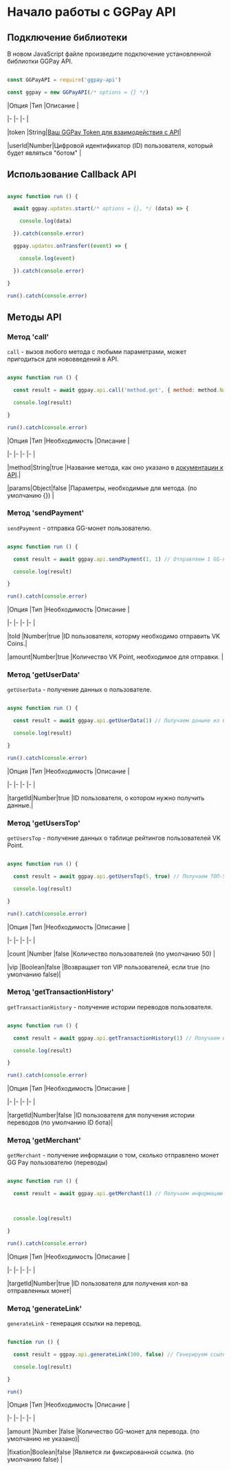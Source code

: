 # Начало работы с GGPay API

## Подключение библиотеки

В новом JavaScript файле произведите подключение установленной библиотки GGPay API.

```js

const GGPayAPI = require('ggpay-api')

const ggpay = new GGPayAPI(/* options = {} */)

```

|Опция |Тип   |Описание                                                                                  |

|-     |-     |-                                                                                         |

|token |String|[Ваш GGPay Token для взаимодействия с API](https://saind.ru/api/method/token.php)|

|userId|Number|Цифровой идентификатор (ID) пользователя, который будет являться "ботом"                  |

## Использование Callback API

```js

async function run () {

  await ggpay.updates.start(/* options = {}, */ (data) => {

    console.log(data)

  }).catch(console.error)

  ggpay.updates.onTransfer((event) => {

    console.log(event)

  }).catch(console.error)

}

run().catch(console.error)

```

## Методы API

### Метод 'call'

`call` - вызов любого метода с любыми параметрами, может пригодиться для нововведений в API.

```js

async function run () {

  const result = await ggpay.api.call('method.get', { method: method.Name, data: '123123' })

  console.log(result)

}

run().catch(console.error)

```

|Опция |Тип   |Необходимость |Описание                                                                                             |

|-     |-     |-             |-                                                                                                    |

|method|String|true          |Название метода, как оно указано в [документации к API](https://vk.com/@vposter-metody-api-vk-point).|

|params|Object|false         |Параметры, необходимые для метода. (по умолчанию {})                                                 |

### Метод 'sendPayment'

`sendPayment` - отправка GG-монет пользователю.

```js

async function run () {

  const result = await ggpay.api.sendPayment(1, 1) // Отправляем 1 GG-копейку пользователю с @id1 (Павел Дуров).

  console.log(result)

}

run().catch(console.error)

```

|Опция |Тип   |Необходимость |Описание                                               |

|-     |-     |-             |-                                                      |

|toId  |Number|true          |ID пользователя, которму необходимо отправить VK Coins.|

|amount|Number|true          |Количество VK Point, необходимое для отправки.         |

### Метод 'getUserData'

`getUserData` - получение данных о пользователе.

```js

async function run () {

  const result = await ggpay.api.getUserData(1) // Получаем даныне из базы данных GGPay о пользователе с @id1 (Павел Дуров)

  console.log(result)

}

run().catch(console.error)

```

|Опция   |Тип   |Необходимость |Описание                                         |

|-       |-     |-             |-                                                |

|targetId|Number|true          |ID пользователя, о котором нужно получить данные.|

### Метод 'getUsersTop'

`getUsersTop` - получение данных о таблице рейтингов пользователей VK Point.

```js

async function run () {

  const result = await ggpay.api.getUsersTop(5, true) // Получаем ТОП-5 ВИП пользователей

  console.log(result)

}

run().catch(console.error)

```

|Опция |Тип    |Необходимость |Описание                                                        |

|-     |-      |-             |-                                                               |

|count |Number |false         |Количество пользователей (по умолчанию 50)                      |

|vip   |Boolean|false         |Возвращает топ VIP пользователей, если true (по умолчанию false)|

### Метод 'getTransactionHistory'

`getTransactionHistory` - получение истории переводов пользователя.

```js

async function run () {

  const result = await ggpay.api.getTransactionHistory(1) // Получаем историю переводо пользователя с @id1 (Павел Дуров)

  console.log(result)

}

run().catch(console.error)

```

|Опция   |Тип   |Необходимость |Описание                                                              |

|-       |-     |-             |-                                                                     |

|targetId|Number|false         |ID пользователя для получения истории переводов (по умолчанию ID бота)|

### Метод 'getMerchant'

`getMerchant` - получение информации о том, сколько отправлено монет GG Pay пользователю (переводы)

```js

async function run () {

  const result = await ggpay.api.getMerchant(1) // Получаем информацию о том, сколько было переведено GG-монет пользователю с @id1 (Павел Дуров)

  

  console.log(result)

}

run().catch(console.error)

```

|Опция   |Тип   |Необходимость |Описание                                                              |

|-       |-     |-             |-                                                                     |

|targetId|Number|true         |ID пользователя для получения кол-ва отправленных монет|

### Метод 'generateLink'

`generateLink` - генерация ссылки на перевод.

```js

function run () {

  const result = ggpay.api.generateLink(100, false) // Генерируем ссылку для перевода 100 VK Points без фиксации.

  console.log(result)

}

run()

```

|Опция   |Тип    |Необходимость |Описание                                                   |

|-       |-      |-             |-                                                          |

|amount  |Number |false         |Количество GG-монет для перевода. (по умолчанию не указано)|

|fixation|Boolean|false         |Является ли фиксированной ссылка. (по умолчанию false)     |

